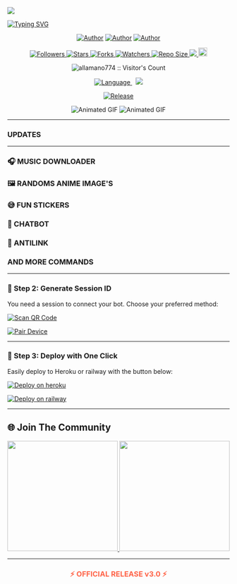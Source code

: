 <img align="center" height="auto"
src="https://files.catbox.moe/grlqyj.png">

[![Typing SVG](https://readme-typing-svg.herokuapp.com?font=Rockstar-ExtraBold&size=30&pause=1000&color=0000FF&center=true&vCenter=true&width=815&height=60&lines=N+E+U+R+O+T+E+C+H+-+M+D+▇)](https://git.io/typing-svg)
<br>

   </p>
<p align="center">
<a href="https://github.com/Allmano774"><img title="Author" src="https://img.shields.io/badge/Allamano-blue?style=for-the-badge&logo=Github"></a> <a href="https://www.youtube.com/@Neurotech-xmd"><img title="Author" src="https://img.shields.io/badge/YT CHANNEL-darkred?style=for-the-badge&logo=youtube"></a> <a href="https://wa.me/254785760507"><img title="Author" src="https://img.shields.io/badge/Contact Me-darkgreen?style=for-the-badge&logo=whatsapp"></a>
<p/> 

 <p align="center">
  <!-- Followers -->
  <a href="https://github.com/allamano774?tab=followers">
    <img title="Followers" src="https://img.shields.io/github/followers/allamano774?color=purple&style=flat-square">
  </a>

  <!-- Stars -->
  <a href="https://github.com/allamano774/NEUROTECH-MD/stargazers">
    <img title="Stars" src="https://img.shields.io/github/stars/allamano774/NEUROTECH-MD?color=blue&style=flat-square">
  </a>

  <!-- Forks -->
  <a href="https://github.com/allamano774/NEUROTECH-MD/network/members">
    <img title="Forks" src="https://img.shields.io/github/forks/allamano774/NEUROTECH-MD?color=blue&style=flat-square">
  </a>

  <!-- Watchers -->
  <a href="https://github.com/allamano774/NEUROTECH-MD/watchers">
    <img title="Watchers" src="https://img.shields.io/github/watchers/allamano774/NEUROTECH-MD?label=Watchers&color=blue&style=flat-square">
  </a>

  <!-- Repository Size -->
  <a href="https://github.com/allamano774/NEUROTECH-MD">
    <img title="Repo Size" src="https://img.shields.io/github/repo-size/allamano774/NEUROTECH-MD?style=flat-square&color=green">
  </a>

  <!-- Hits -->
  <a href="https://hits.seeyoufarm.com">
    <img src="https://hits.seeyoufarm.com/api/count/incr/badge.svg?url=https%3A%2F%2Fgithub.com%2Fallamano774%2FNEUROTECH-MD&count_bg=%2379C83D&title_bg=%23555555&icon=probot.svg&icon_color=%2300FF6D&title=hits&edge_flat=false"/>
  </a>

  <!-- Maintained -->
  <a href="https://github.com/allamano774/NEUROTECH-MD/graphs/commit-activity">
    <img height="20" src="https://img.shields.io/badge/Maintained%3F-yes-green.svg">
  </a>
</p>

<!-- Visitor Count -->
<p align="center">
  <img src="https://profile-counter.glitch.me/NEUROTECH-MD/count.svg" alt="allamano774 :: Visitor's Count" />
</p>

<!-- Language Badge -->
<p align="center">
  <a href="https://github.com/allamano774/NEUROTECH-MD">
    <img title="Language" src="https://img.shields.io/static/v1?label=Language&message=English&style=flat-square&color=darkpink">
  </a>
  &nbsp;
  <!-- Views Badge -->
  <img src="https://komarev.com/ghpvc/?username=allamano774&label=VIEWS&style=flat-square&color=blue" />
</p>

<!-- Release Badge -->
<p align="center">
  <a href="https://github.com/allamano774/NEUROTECH-MD/releases">
    <img title="Release" src="https://img.shields.io/badge/Release-beta%20v2.0-darkcyan.svg?style=for-the-badge&logo=appveyor" />
  </a>
</p>

<!-- Animated GIFs -->
<p align="center">
  <img src="https://i.imgur.com/LyHic3i.gif" alt="Animated GIF" />
  <img src="https://i.imgur.com/LyHic3i.gif" alt="Animated GIF" />
</p>

---
### UPDATES
---
### 🎧 MUSIC DOWNLOADER
### 🖼 RANDOMS ANIME IMAGE'S
### 😅 FUN STICKERS
### 🤖 CHATBOT
### 🔗 ANTILINK
### AND MORE COMMANDS



---

### 🔹 Step 2: Generate Session ID
You need a session to connect your bot. Choose your preferred method:

[![Scan QR Code](https://img.shields.io/badge/SCAN_QR-FF6347?style=for-the-badge&logo=qr-code&logoColor=white)](https://dml-md-sessions.onrender.com/wasiqr) 

[![Pair Device](https://img.shields.io/badge/GET_PAIR_CODE-1BAFBA?style=for-the-badge&logo=connectdevelop&logoColor=white)](https://dml0-md-session.onrender.com)

---

### 🔹 Step 3: Deploy with One Click
Easily deploy to Heroku or railway with the button below:

[![Deploy on heroku](https://img.shields.io/badge/DEPLOY_TO_HEROKU-430098?style=for-the-badge&logo=heroku&logoColor=white)](https://dml-bot.vercel.app/)

[![Deploy on railway](https://img.shields.io/badge/DEPLOY_TO_RAILWAY-430098?style=for-the-badge&logo=railway&logoColor=white)](https://railway.com?referralCode=4C8QSf)

</div>

---

## 🌐 Join The Community

<p align="center">
  <a href="https://chat.whatsapp.com/FunyTxSwaKI7E5Q4z8YGbS">
    <img src="https://img.shields.io/badge/JOIN_WHATSAPP_GROUP-25D366?style=for-the-badge&logo=whatsapp&logoColor=white" width="250">
  </a>
  <a href="https://whatsapp.com/channel/0029Vb2hoPpDZ4Lb3mSkVI3C">
    <img src="https://img.shields.io/badge/WHATSAPP_CHANNEL-075E54?style=for-the-badge&logo=whatsapp&logoColor=white" width="250">
  </a>
</p>

---

<h3 align="center" style="color: #FF6347; animation: pulse 1.5s infinite;">⚡ OFFICIAL RELEASE v3.0 ⚡</h3>
